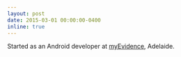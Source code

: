 ```yaml
---
layout: post
date: 2015-03-01 00:00:00-0400
inline: true
---
```


Started as an Android developer at [myEvidence](http://www.myevidence.com.au/), Adelaide.
